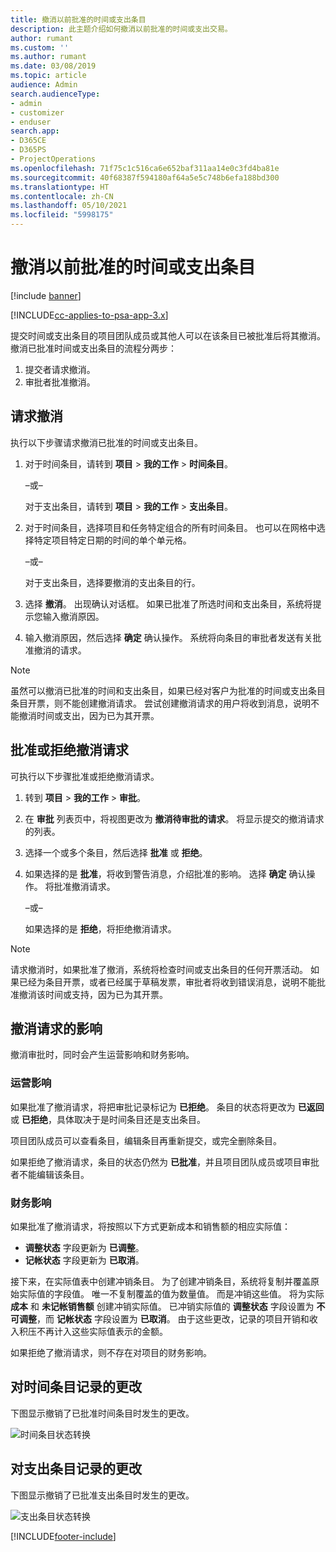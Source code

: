 ```yaml
---
title: 撤消以前批准的时间或支出条目
description: 此主题介绍如何撤消以前批准的时间或支出交易。
author: rumant
ms.custom: ''
ms.author: rumant
ms.date: 03/08/2019
ms.topic: article
audience: Admin
search.audienceType:
- admin
- customizer
- enduser
search.app:
- D365CE
- D365PS
- ProjectOperations
ms.openlocfilehash: 71f75c1c516ca6e652baf311aa14e0c3fd4ba81e
ms.sourcegitcommit: 40f68387f594180af64a5e5c748b6efa188bd300
ms.translationtype: HT
ms.contentlocale: zh-CN
ms.lasthandoff: 05/10/2021
ms.locfileid: "5998175"
---
```

# <a name="recall-approved-time-or-expense-entries"></a>撤消以前批准的时间或支出条目

[!include [banner](../includes/psa-now-project-operations.md)]

[!INCLUDE[cc-applies-to-psa-app-3.x](../includes/cc-applies-to-psa-app-3x.md)]

提交时间或支出条目的项目团队成员或其他人可以在该条目已被批准后将其撤消。 撤消已批准时间或支出条目的流程分两步：

1. 提交者请求撤消。
2. 审批者批准撤消。

## <a name="request-a-recall"></a>请求撤消

执行以下步骤请求撤消已批准的时间或支出条目。

1. 对于时间条目，请转到 **项目** \> **我的工作** \> **时间条目**。

    –或–

    对于支出条目，请转到 **项目** \> **我的工作** \> **支出条目**。

2. 对于时间条目，选择项目和任务特定组合的所有时间条目。 也可以在网格中选择特定项目特定日期的时间的单个单元格。

    –或–

    对于支出条目，选择要撤消的支出条目的行。

3. 选择 **撤消**。 出现确认对话框。 如果已批准了所选时间和支出条目，系统将提示您输入撤消原因。
4. 输入撤消原因，然后选择 **确定** 确认操作。 系统将向条目的审批者发送有关批准撤消的请求。

> [!NOTE]
> 虽然可以撤消已批准的时间和支出条目，如果已经对客户为批准的时间或支出条目条目开票，则不能创建撤消请求。 尝试创建撤消请求的用户将收到消息，说明不能撤消时间或支出，因为已为其开票。

## <a name="approve-or-reject-a-recall-request"></a>批准或拒绝撤消请求

可执行以下步骤批准或拒绝撤消请求。

1. 转到 **项目** \> **我的工作** \> **审批**。
2. 在 **审批** 列表页中，将视图更改为 **撤消待审批的请求**。 将显示提交的撤消请求的列表。
3. 选择一个或多个条目，然后选择 **批准** 或 **拒绝**。
4. 如果选择的是 **批准**，将收到警告消息，介绍批准的影响。 选择 **确定** 确认操作。 将批准撤消请求。

    –或–

    如果选择的是 **拒绝**，将拒绝撤消请求。

> [!NOTE]
> 请求撤消时，如果批准了撤消，系统将检查时间或支出条目的任何开票活动。 如果已经为条目开票，或者已经属于草稿发票，审批者将收到错误消息，说明不能批准撤消该时间或支持，因为已为其开票。

## <a name="impact-of-a-recall-request"></a>撤消请求的影响

撤消审批时，同时会产生运营影响和财务影响。

### <a name="operational-impact"></a>运营影响

如果批准了撤消请求，将把审批记录标记为 **已拒绝**。 条目的状态将更改为 **已返回** 或 **已拒绝**，具体取决于是时间条目还是支出条目。

项目团队成员可以查看条目，编辑条目再重新提交，或完全删除条目。

如果拒绝了撤消请求，条目的状态仍然为 **已批准**，并且项目团队成员或项目审批者不能编辑该条目。

### <a name="financial-impact"></a>财务影响

如果批准了撤消请求，将按照以下方式更新成本和销售额的相应实际值：

- **调整状态** 字段更新为 **已调整**。
- **记帐状态** 字段更新为 **已取消**。

接下来，在实际值表中创建冲销条目。 为了创建冲销条目，系统将复制并覆盖原始实际值的字段值。 唯一不复制覆盖的值为数量值。 而是冲销这些值。 将为实际 **成本** 和 **未记帐销售额** 创建冲销实际值。 已冲销实际值的 **调整状态** 字段设置为 **不可调整**，而 **记帐状态** 字段设置为 **已取消**。 由于这些更改，记录的项目开销和收入积压不再计入这些实际值表示的金额。

如果拒绝了撤消请求，则不存在对项目的财务影响。

## <a name="changes-to-time-entry-records"></a>对时间条目记录的更改

下图显示撤销了已批准时间条目时发生的更改。

![时间条目状态转换](media/TimeEntryStateTransitions.png)

## <a name="changes-to-expense-entry-records"></a>对支出条目记录的更改

下图显示撤销了已批准支出条目时发生的更改。

![支出条目状态转换](media/ExpenseEntryStateTransitions.png)


[!INCLUDE[footer-include](../includes/footer-banner.md)]